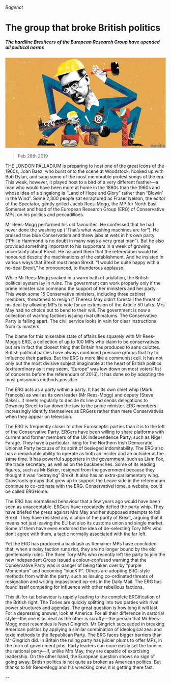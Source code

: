 ###### Bagehot

# The group that broke British politics 

##### The hardline Brexiteers of the European Research Group have upended all political norms 

![image](images/20190302_brd000.jpg) 

> Feb 28th 2019 

THE LONDON PALLADIUM is preparing to host one of the great icons of the 1960s, Joan Baez, who burst onto the scene at Woodstock, hooked up with Bob Dylan, and sang some of the most memorable protest songs of the era. This week, however, it played host to a bird of a very different feather—a man who would have been more at home in the 1860s than the 1960s and whose idea of a singalong is “Land of Hope and Glory” rather than “Blowin’ in the Wind”. Some 2,300 people sat enraptured as Fraser Nelson, the editor of the Spectator, gently grilled Jacob Rees-Mogg, the MP for North East Somerset and head of the European Research Group (ERG) of Conservative MPs, on his politics and peccadilloes. 

Mr Rees-Mogg performed his old favourites. He confessed that he had never done the washing up (“That’s what washing machines are for”). He praised true blue Conservatism and threw jabs at wets in his own party (“Philip Hammond is no doubt in many ways a very great man”). But he also provided something important to his supporters in a week of growing uncertainty about Brexit. He assured them that the referendum would be honoured despite the machinations of the establishment. And he insisted in various ways that Brexit must mean Brexit. “I would be quite happy with a no-deal Brexit,” he pronounced, to thunderous applause. 

While Mr Rees-Mogg soaked in a warm bath of adulation, the British political system lay in ruins. The government can work properly only if the prime minister can command the support of her ministers and her party. This week some 15 Conservative ministers, including three cabinet members, threatened to resign if Theresa May didn’t forestall the threat of no-deal by allowing MPs to vote for an extension of the Article 50 talks. Mrs May had no choice but to bend to their will. The government is now a collection of warring factions issuing rival ultimatums. The Conservative Party is falling apart. The civil service looks in vain for clear instructions from its masters. 

The blame for this miserable state of affairs lies squarely with Mr Rees-Mogg’s ERG, a collection of up to 100 MPs who claim to be conservatives but are in fact the closest thing that Britain has produced to sans culottes. British political parties have always contained pressure groups that try to influence their parties. But the ERG is more like a communist cell. It has not only put the most divisive subject imaginable at the heart of British politics (extraordinary as it may seem, “Europe” was low down on most voters’ list of concerns before the referendum of 2016). It has done so by adopting the most poisonous methods possible. 

The ERG acts as a party within a party. It has its own chief whip (Mark Francois) as well as its own leader (Mr Rees-Mogg) and deputy (Steve Baker). It meets regularly to decide its line and sends delegations to Downing Street to lay down the law to the prime minister. ERG members increasingly identify themselves as ERGers rather than mere Conservatives when they appear on television. 

The ERG is frequently closer to other Eurosceptic parties than it is to the left of the Conservative Party. ERGers have been willing to share platforms with current and former members of the UK Independence Party, such as Nigel Farage. They have a particular liking for the Northern Irish Democratic Unionist Party because of its spirit of besieged indomitability. The ERG also has a remarkable ability to operate as both an insider and an outsider at the same time. It has powerful supporters in the government, such as Liam Fox, the trade secretary, as well as on the backbenches. Some of its leading figures, such as Mr Baker, resigned from the government because they thought it was “betraying” Brexit. It also has an extra-parliamentary wing. Grassroots groups that grew up to support the Leave side in the referendum continue to co-ordinate with the ERG. ConservativeHome, a website, could be called ERGHome. 

The ERG has normalised behaviour that a few years ago would have been seen as unacceptable. ERGers have repeatedly defied the party whip. They have briefed the press against Mrs May and her supposed attempts to foil Brexit. They have resisted any dilution of the purity of Brexit, arguing that it means not just leaving the EU but also its customs union and single market. Some of them have even endorsed the idea of de-selecting Tory MPs who don’t agree with them, a tactic normally associated with the far left. 

Yet the ERG has produced a backlash as Remainer MPs have concluded that, when a noisy faction runs riot, they are no longer bound by the old gentlemanly rules. The three Tory MPs who recently left the party to join the new Independent Group issued a colour-confused warning that the Conservative Party was in danger of being taken over by “purple Momentum” and becoming “blueKIP”. Others are adopting ERG-style methods from within the party, such as issuing co-ordinated threats of resignation and writing impassioned op-eds in the Daily Mail. The ERG has found itself competing for influence with other rebellious factions. 

This tit-for-tat behaviour is rapidly leading to the complete ERGification of the British right. The Tories are quickly splitting into two parties with rival power structures and agendas. The great question is how long it will last. For a depressing answer, look at America. For all their difference in sartorial style—the one is as neat as the other is scruffy—the person that Mr Rees-Mogg most resembles is Newt Gingrich. Mr Gingrich succeeded in breaking American politics by applying a similar combination of ideological zeal and toxic methods to the Republican Party. The ERG faces bigger barriers than Mr Gingrich did. In Britain the ruling party has juicier plums to offer MPs, in the form of government jobs. Party leaders can more easily set the tone in the national party—if, unlike Mrs May, they are capable of exercising leadership. On the other hand, the European question shows no sign of going away. British politics is not quite as broken as American politics. But thanks to Mr Rees-Mogg and his wrecking crew, it is getting there fast. 

-- 

 